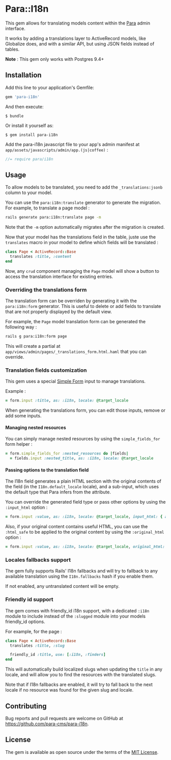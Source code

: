 # Para::I18n

This gem allows for translating models content within the [Para](https://github.com/para-cms/para)
admin interface.

It works by adding a translations layer to ActiveRecord models, like Globalize
does, and with a similar API, but using JSON fields instead of tables.

**Note** : This gem only works with Postgres 9.4+

## Installation

Add this line to your application's Gemfile:

```ruby
gem 'para-i18n'
```

And then execute:

    $ bundle

Or install it yourself as:

    $ gem install para-i18n

Add the para-i18n javascript file to your app's admin manifest at `app/assets/javascripts/admin/app.(js|coffee)` :

```javascript
//= require para/i18n
```

## Usage

To allow models to be translated, you need to add the `_translations:jsonb`
column to your model.

You can use the `para:i18n:translate` generator to generate the migration.
For example, to translate a page model :

```bash
rails generate para:i18n:translate page -m
```

Note that the `-m` option automatically migrates after the migration is
created.

Now that your model has the translations field in the table, juste use the
`translates` macro in your model to define which fields will be translated :

```ruby
class Page < ActiveRecord::Base
  translates :title, :content
end
```

Now, any `crud` component managing the `Page` model will show a button to access
the translation interface for existing entries.

### Overriding the translations form

The translation form can be overriden by generating it with the `para:i18n:form`
generator. This is useful to delete or add fields to translate that are not
properly displayed by the default view.

For example, the `Page` model translation form can be generated the following
way :

```bash
rails g para:i18n:form page
```

This will create a partial at `app/views/admin/pages/_translations_form.html.haml`
that you can override.

### Translation fields customization

This gem uses a special [Simple Form](https://github.com/plataformatec/simple_form)
input to manage translations.

Example :

```ruby
= form.input :title, as: :i18n, locale: @target_locale
```

When generating the translations form, you can edit those inputs, remove or add
some inputs.

#### Managing nested resources

You can simply manage nested resources by using the `simple_fields_for` form
helper :

```ruby
= form.simple_fields_for :nested_resources do |fields|
  = fields.input :nested_title, as: :i18n, locale: @target_locale
```

#### Passing options to the translation field

The I18n field generates a plain HTML section with the original contents of the
field (in the `I18n.default_locale` locale), and a sub-input, which uses the
default type that Para infers from the attribute.

You can override the generated field type or pass other options by using the
`:input_html` option :

```ruby
= form.input :value, as: :i18n, locale: @target_locale, input_html: { as: :numeric, spinner: false }
```

Also, if your original content contains useful HTML, you can use the `:html_safe`
to be applied to the original content by using the `:original_html` option :

```ruby
= form.input :value, as: :i18n, locale: @target_locale, original_html: { html_safe: true }
```

### Locales fallbacks support

The gem fully supports Rails' I18n fallbacks and will try to fallback to any
available translation using the `I18n.fallbacks` hash if you enable them.

If not enabled, any untranslated content will be empty.

### Friendly id support

The gem comes with friendly_id i18n support, with a dedicated `:i18n` module to
include instead of the `:slugged` module into your models friendly_id options.

For example, for the page :

```ruby
class Page < ActiveRecord::Base
  translates :title, :slug

  friendly_id :title, use: [:i18n, :finders]
end
```

This will automatically build localized slugs when updating the `title` in any
locale, and will allow you to find the resources with the translated slugs.

Note that if I18n fallbacks are enabled, it will try to fall back to the next
locale if no resource was found for the given slug and locale.

## Contributing

Bug reports and pull requests are welcome on GitHub at https://github.com/para-cms/para-i18n.

## License

The gem is available as open source under the terms of the [MIT License](http://opensource.org/licenses/MIT).

